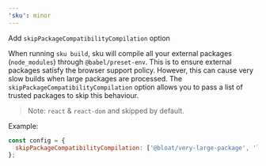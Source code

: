 ```yaml
---
'sku': minor
---
```


Add `skipPackageCompatibilityCompilation` option

When running `sku build`, sku will compile all your external packages (`node_modules`) through `@babel/preset-env`. This is to ensure external packages satisfy the browser support policy. However, this can cause very slow builds when large packages are processed. The `skipPackageCompatibilityCompilation` option allows you to pass a list of trusted packages to skip this behaviour.

> Note: `react` & `react-dom` and skipped by default.

Example:

```js
const config = {
  skipPackageCompatibilityCompilation: ['@bloat/very-large-package', 'lodash'],
};
```
